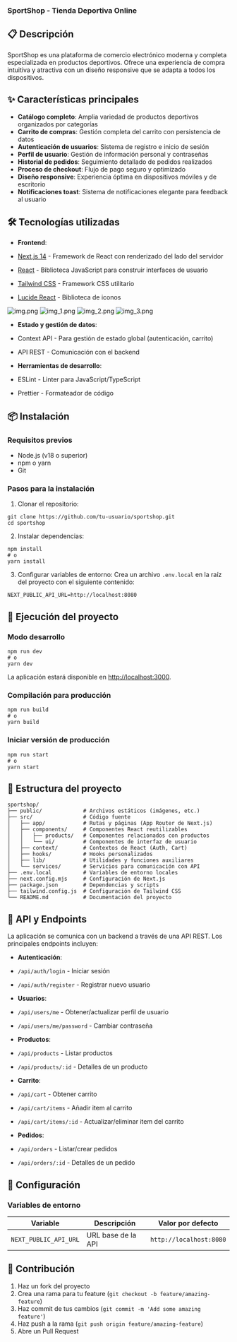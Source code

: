 ### SportShop - Tienda Deportiva Online



## 📋 Descripción

SportShop es una plataforma de comercio electrónico moderna y completa especializada en productos deportivos. Ofrece una experiencia de compra intuitiva y atractiva con un diseño responsive que se adapta a todos los dispositivos.

## ✨ Características principales

- **Catálogo completo**: Amplia variedad de productos deportivos organizados por categorías
- **Carrito de compras**: Gestión completa del carrito con persistencia de datos
- **Autenticación de usuarios**: Sistema de registro e inicio de sesión
- **Perfil de usuario**: Gestión de información personal y contraseñas
- **Historial de pedidos**: Seguimiento detallado de pedidos realizados
- **Proceso de checkout**: Flujo de pago seguro y optimizado
- **Diseño responsive**: Experiencia óptima en dispositivos móviles y de escritorio
- **Notificaciones toast**: Sistema de notificaciones elegante para feedback al usuario


## 🛠️ Tecnologías utilizadas

- **Frontend**:

- [Next.js 14](https://nextjs.org/) - Framework de React con renderizado del lado del servidor
- [React](https://reactjs.org/) - Biblioteca JavaScript para construir interfaces de usuario
- [Tailwind CSS](https://tailwindcss.com/) - Framework CSS utilitario
- [Lucide React](https://lucide.dev/) - Biblioteca de iconos

![img.png](img.png)
![img_1.png](img_1.png)
![img_2.png](img_2.png)
![img_3.png](img_3.png)

- **Estado y gestión de datos**:

- Context API - Para gestión de estado global (autenticación, carrito)
- API REST - Comunicación con el backend



- **Herramientas de desarrollo**:

- ESLint - Linter para JavaScript/TypeScript
- Prettier - Formateador de código





## 📦 Instalación

### Requisitos previos

- Node.js (v18 o superior)
- npm o yarn
- Git


### Pasos para la instalación

1. Clonar el repositorio:

```shellscript
git clone https://github.com/tu-usuario/sportshop.git
cd sportshop
```


2. Instalar dependencias:

```shellscript
npm install
# o
yarn install
```


3. Configurar variables de entorno:
   Crea un archivo `.env.local` en la raíz del proyecto con el siguiente contenido:

```plaintext
NEXT_PUBLIC_API_URL=http://localhost:8080
```




## 🚀 Ejecución del proyecto

### Modo desarrollo

```shellscript
npm run dev
# o
yarn dev
```

La aplicación estará disponible en [http://localhost:3000](http://localhost:3000).

### Compilación para producción

```shellscript
npm run build
# o
yarn build
```

### Iniciar versión de producción

```shellscript
npm run start
# o
yarn start
```

## 📁 Estructura del proyecto

```plaintext
sportshop/
├── public/             # Archivos estáticos (imágenes, etc.)
├── src/                # Código fuente
│   ├── app/            # Rutas y páginas (App Router de Next.js)
│   ├── components/     # Componentes React reutilizables
│   │   ├── products/   # Componentes relacionados con productos
│   │   └── ui/         # Componentes de interfaz de usuario
│   ├── context/        # Contextos de React (Auth, Cart)
│   ├── hooks/          # Hooks personalizados
│   ├── lib/            # Utilidades y funciones auxiliares
│   └── services/       # Servicios para comunicación con API
├── .env.local          # Variables de entorno locales
├── next.config.mjs     # Configuración de Next.js
├── package.json        # Dependencias y scripts
├── tailwind.config.js  # Configuración de Tailwind CSS
└── README.md           # Documentación del proyecto
```

## 🔄 API y Endpoints

La aplicación se comunica con un backend a través de una API REST. Los principales endpoints incluyen:

- **Autenticación**:

- `/api/auth/login` - Iniciar sesión
- `/api/auth/register` - Registrar nuevo usuario



- **Usuarios**:

- `/api/users/me` - Obtener/actualizar perfil de usuario
- `/api/users/me/password` - Cambiar contraseña



- **Productos**:

- `/api/products` - Listar productos
- `/api/products/:id` - Detalles de un producto



- **Carrito**:

- `/api/cart` - Obtener carrito
- `/api/cart/items` - Añadir item al carrito
- `/api/cart/items/:id` - Actualizar/eliminar item del carrito



- **Pedidos**:

- `/api/orders` - Listar/crear pedidos
- `/api/orders/:id` - Detalles de un pedido





## 🔧 Configuración

### Variables de entorno

| Variable | Descripción | Valor por defecto
|-----|-----|-----
| `NEXT_PUBLIC_API_URL` | URL base de la API | `http://localhost:8080`


## 🤝 Contribución

1. Haz un fork del proyecto
2. Crea una rama para tu feature (`git checkout -b feature/amazing-feature`)
3. Haz commit de tus cambios (`git commit -m 'Add some amazing feature'`)
4. Haz push a la rama (`git push origin feature/amazing-feature`)
5. Abre un Pull Request
